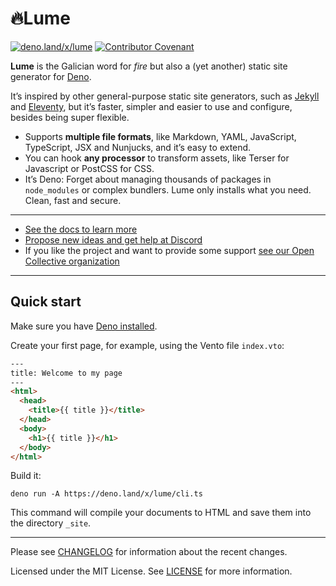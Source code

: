 # 🔥Lume

[![deno.land/x/lume](https://shield.deno.dev/x/lume)](https://deno.land/x/lume)
[![Contributor Covenant](https://img.shields.io/badge/Contributor%20Covenant-2.1-4baaaa.svg)](CODE_OF_CONDUCT.md)

**Lume** is the Galician word for _fire_ but also a (yet another) static site
generator for [Deno](https://deno.land/).

It’s inspired by other general-purpose static site generators, such as
[Jekyll](https://jekyllrb.com/) and [Eleventy](https://www.11ty.dev/), but it’s
faster, simpler and easier to use and configure, besides being super flexible.

- Supports **multiple file formats**, like Markdown, YAML, JavaScript,
  TypeScript, JSX and Nunjucks, and it’s easy to extend.
- You can hook **any processor** to transform assets, like Terser for Javascript
  or PostCSS for CSS.
- It’s Deno: Forget about managing thousands of packages in `node_modules` or
  complex bundlers. Lume only installs what you need. Clean, fast and secure.

---

- [See the docs to learn more](https://lume.land)
- [Propose new ideas and get help at Discord](https://discord.gg/YbTmpACHWB)
- If you like the project and want to provide some support
  [see our Open Collective organization](https://opencollective.com/lume)

---

## Quick start

Make sure you have [Deno installed](https://deno.land/#installation).

Create your first page, for example, using the Vento file `index.vto`:

```html
---
title: Welcome to my page
---
<html>
  <head>
    <title>{{ title }}</title>
  </head>
  <body>
    <h1>{{ title }}</h1>
  </body>
</html>
```

Build it:

```
deno run -A https://deno.land/x/lume/cli.ts
```

This command will compile your documents to HTML and save them into the
directory `_site`.

---

Please see [CHANGELOG](CHANGELOG.md) for information about the recent changes.

Licensed under the MIT License. See [LICENSE](LICENSE) for more information.
